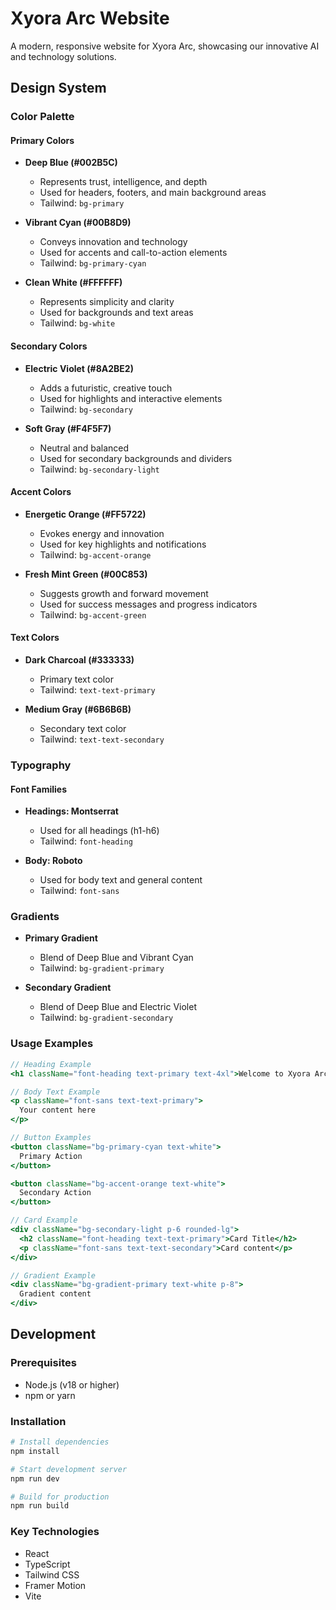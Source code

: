 # Xyora Arc Website

A modern, responsive website for Xyora Arc, showcasing our innovative AI and technology solutions.

## Design System

### Color Palette

#### Primary Colors

- **Deep Blue (#002B5C)**
  - Represents trust, intelligence, and depth
  - Used for headers, footers, and main background areas
  - Tailwind: `bg-primary`

- **Vibrant Cyan (#00B8D9)**
  - Conveys innovation and technology
  - Used for accents and call-to-action elements
  - Tailwind: `bg-primary-cyan`

- **Clean White (#FFFFFF)**
  - Represents simplicity and clarity
  - Used for backgrounds and text areas
  - Tailwind: `bg-white`

#### Secondary Colors

- **Electric Violet (#8A2BE2)**
  - Adds a futuristic, creative touch
  - Used for highlights and interactive elements
  - Tailwind: `bg-secondary`

- **Soft Gray (#F4F5F7)**
  - Neutral and balanced
  - Used for secondary backgrounds and dividers
  - Tailwind: `bg-secondary-light`

#### Accent Colors

- **Energetic Orange (#FF5722)**
  - Evokes energy and innovation
  - Used for key highlights and notifications
  - Tailwind: `bg-accent-orange`

- **Fresh Mint Green (#00C853)**
  - Suggests growth and forward movement
  - Used for success messages and progress indicators
  - Tailwind: `bg-accent-green`

#### Text Colors

- **Dark Charcoal (#333333)**
  - Primary text color
  - Tailwind: `text-text-primary`

- **Medium Gray (#6B6B6B)**
  - Secondary text color
  - Tailwind: `text-text-secondary`

### Typography

#### Font Families

- **Headings: Montserrat**
  - Used for all headings (h1-h6)
  - Tailwind: `font-heading`

- **Body: Roboto**
  - Used for body text and general content
  - Tailwind: `font-sans`

### Gradients

- **Primary Gradient**
  - Blend of Deep Blue and Vibrant Cyan
  - Tailwind: `bg-gradient-primary`

- **Secondary Gradient**
  - Blend of Deep Blue and Electric Violet
  - Tailwind: `bg-gradient-secondary`

### Usage Examples

```jsx
// Heading Example
<h1 className="font-heading text-primary text-4xl">Welcome to Xyora Arc</h1>

// Body Text Example
<p className="font-sans text-text-primary">
  Your content here
</p>

// Button Examples
<button className="bg-primary-cyan text-white">
  Primary Action
</button>

<button className="bg-accent-orange text-white">
  Secondary Action
</button>

// Card Example
<div className="bg-secondary-light p-6 rounded-lg">
  <h2 className="font-heading text-text-primary">Card Title</h2>
  <p className="font-sans text-text-secondary">Card content</p>
</div>

// Gradient Example
<div className="bg-gradient-primary text-white p-8">
  Gradient content
</div>
```

## Development

### Prerequisites

- Node.js (v18 or higher)
- npm or yarn

### Installation

```bash
# Install dependencies
npm install

# Start development server
npm run dev

# Build for production
npm run build
```

### Key Technologies

- React
- TypeScript
- Tailwind CSS
- Framer Motion
- Vite
